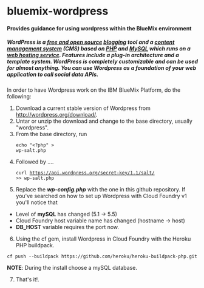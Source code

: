 bluemix-wordpress
=================

#### Provides guidance for using wordpress within the BlueMix environment

##### WordPress is a [free and open source](http://en.wikipedia.org/wiki/Free_and_open_source) [blogging](http://en.wikipedia.org/wiki/Blog) tool and a [content management system](http://en.wikipedia.org/wiki/Content_management_system) (CMS) based on [PHP](http://en.wikipedia.org/wiki/PHP) and [MySQL](http://en.wikipedia.org/wiki/MySQL) which runs on a [web hosting service](http://en.wikipedia.org/wiki/Web_hosting_service).  Features include a plug-in architecture and a template system.  WordPress is completely customizable and can be used for almost anything.   You can use Wordpress as a foundation of your web application to call social data APIs.

In order to have Wordpress work on the IBM BlueMix Platform, do the following:

1. Download a current stable version of Wordpress from http://wordpress.org/download/.
2. Untar or unzip the download and change to the base directory, usually "wordpress".
3. From the base directory, run<pre><code>echo "<?php" > wp-salt.php
</code></pre>
4. Followed by ....<pre><code>curl https://api.wordpress.org/secret-key/1.1/salt/ >> wp-salt.php
</code></pre>
5. Replace the **_wp-config.php_** with the one in this github repository.  If you've searched on how to set up Wordpress with Cloud Foundry v1 you'll notice that
 * Level of **mySQL** has changed (5.1 -> 5.5)
 * Cloud Foundry host variable name has changed (hostname -> host)
 * **DB_HOST** variable requires the port now.
6. Using the cf gem, install Wordpress in Cloud Foundry with the Heroku PHP buildpack. 
<pre><code>cf push --buildpack https://github.com/heroku/heroku-buildpack-php.git
</code></pre>
**NOTE**:  During the install choose a mySQL database.

7. That's it!.
